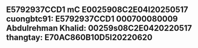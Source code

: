 E5792937CCD1
mC E0025908C2E04I20250517
cuongbtc91: E5792937CCD1 000700080009
Abdulrehman Khalid: 00259s08C2E0420220517
thangtay: E70AC860B10D5I20220620
-----------------------------------------
